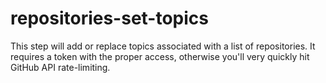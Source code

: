 # repositories-set-topics

This step will add or replace topics associated with a list of repositories. It requires a
token with the proper access, otherwise you'll very quickly hit GitHub API rate-limiting.
